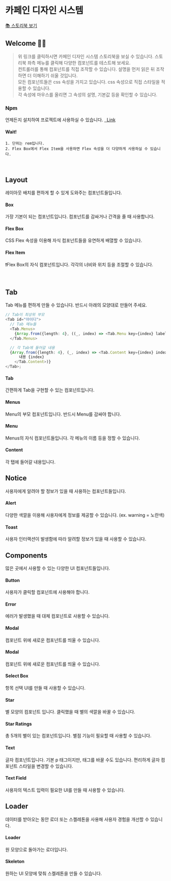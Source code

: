# 카페인 디자인 시스템

<a href="https://653134b8c1b776a14aafb1d0-narrhnaxrd.chromatic.com/?path=/docs/instruction--docs">📚 스토리북 보기</a>

## Welcome 👋🏻

> 위 링크를 클릭하시면 카페인 디자인 시스템 스토리북을 보실 수 있습니다. 스토리북 좌측 메뉴를 클릭해 다양한 컴포넌트를 테스트해 보세요.<br />
> 컨트롤러를 통해 컴포넌트를 직접 조작할 수 있습니다.
> 설명을 먼저 읽은 뒤 조작하면 더 이해하기 쉬울 것입니다.<br />
> 모든 컴포넌트들은 css 속성을 가지고 있습니다. css 속성으로 직접 스타일을 적용할 수 있습니다.<br />
> 각 속성에 마우스를 올리면 그 속성의 설명, 기본값 등을 확인할 수 있습니다.<br />

### Npm

언제든지 설치하여 프로젝트에 사용하실 수 있습니다.
<a href="https://www.npmjs.com/package/yummy-design-component" target="\_blank">&nbsp; Link</a>

#### Wait!

    1. 단위는 rem입니다.
    2. Flex Box에서 Flex Item을 사용하면 Flex 속성을 더 다양하게 사용하실 수 있습니다.

<br />

## Layout

레이아웃 배치를 편하게 할 수 있게 도와주는 컴포넌트들입니다.

<h4 >Box</h4>
<p className="sb-section-item-paragraph">가장 기본이 되는 컴포넌트입니다. 컴포넌트를 감싸거나 간격을 줄 때 사용합니다.</p>

<h4 >Flex Box</h4>
<p className="sb-section-item-paragraph">CSS Flex 속성을 이용해 자식 컴포넌트들을 유연하게 배열할 수 있습니다.</p>

<h4 >Flex Item</h4>
<p className="sb-section-item-paragraph">
  ❗Flex Box의 자식 컴포넌트입니다. 각각의 너비와 위치 등을 조절할 수 있습니다.
</p>

<br />

## Tab

Tab 메뉴를 편하게 만들 수 있습니다. 반드시 아래의 모양대로 만들어 주세요.

```ts
// Tab이 최상위 부모
<Tab id="아이디">
  // Tab 메뉴들
  <Tab.Menus>
    {Array.from({length: 4}, ((_, index) => <Tab.Menu key={index} label={`메뉴 ${index}`} index={index} />))}
  </Tab.Menus>

  // 각 Tab에 들어갈 내용
  {Array.from({length: 4}, (_, index) => <Tab.Content key={index} index={index}>
      내용 {index}
    </Tab.Content>)}
</Tab>;
```

<h4>Tab</h4>
<p className="sb-section-item-paragraph">간편하게 Tab을 구현할 수 있는 컴포넌트입니다.</p>
<h4 className="sb-section-item-heading">Menus</h4>
<p className="sb-section-item-paragraph">Menu의 부모 컴포넌트입니다. 반드시 Menu를 감싸야 합니다.</p>

<h4 className="sb-section-item-heading">Menu</h4>
<p className="sb-section-item-paragraph">
  Menus의 자식 컴포넌트들입니다. 각 메뉴의 이름 등을 정할 수 있습니다.
</p>
<h4 className="sb-section-item-heading">Content</h4>
<p className="sb-section-item-paragraph">
  각 탭에 들어갈 내용입니다.
</p>

## Notice

사용자에게 알려야 할 정보가 있을 때 사용하는 컴포넌트들입니다.

<h4 className="sb-section-item-heading">Alert</h4>
<p className="sb-section-item-paragraph">다양한 색깔을 이용해 사용자에게 정보를 제공할 수 있습니다. (ex. warning = 노란색)</p>

<h4 className="sb-section-item-heading">Toast</h4>
<p className="sb-section-item-paragraph">사용자 인터랙션이 발생함에 따라 알려할 정보가 있을 때 사용할 수 있습니다.</p>

## Components

많은 곳에서 사용할 수 있는 다양한 UI 컴포넌트들입니다.

<h4 className="sb-section-item-heading">Button</h4>
<p className="sb-section-item-paragraph">사용자가 클릭할 컴포넌트에 사용해야 합니다.</p>

<h4 className="sb-section-item-heading">Error</h4>
<p className="sb-section-item-paragraph">에러가 발생했을 때 대체 컴포넌트로 사용할 수 있습니다.</p>

<h4 className="sb-section-item-heading">Modal</h4>
<p className="sb-section-item-paragraph">컴포넌트 위에 새로운 컴포넌트를 띄울 수 있습니다.</p>

<h4 className="sb-section-item-heading">Modal</h4>
<p className="sb-section-item-paragraph">컴포넌트 위에 새로운 컴포넌트를 띄울 수 있습니다.</p>

<h4 className="sb-section-item-heading">Select Box</h4>
<p className="sb-section-item-paragraph">항목 선택 UI를 만들 때 사용할 수 있습니다.</p>

<h4 className="sb-section-item-heading">Star</h4>
<p className="sb-section-item-paragraph">별 모양의 컴포넌트 입니다. 클릭했을 때 별의 색깔을 바꿀 수 있습니다.</p>

<h4 className="sb-section-item-heading">Star Ratings</h4>
<p className="sb-section-item-paragraph">총 5개의 별이 있는 컴포넌트입니다. 별점 기능이 필요할 때 사용할 수 있습니다.</p>

<h4 className="sb-section-item-heading">Text</h4>
<p className="sb-section-item-paragraph">글자 컴포넌트입니다. 기본 p 태그이지만, 태그를 바꿀 수도 있습니다. 
편리하게 글자 컴포넌트 스타일을 변경할 수 있습니다.</p>

<h4 className="sb-section-item-heading">Text Field</h4>
<p className="sb-section-item-paragraph">사용자의 텍스트 입력이 필요한 UI를 만들 때 사용할 수 있습니다.</p>

## Loader

데이터를 받아오는 동안 로더 또는 스켈레톤을 사용해 사용자 경험을 개선할 수 있습니다.

<h4 className="sb-section-item-heading">Loader</h4>
<p className="sb-section-item-paragraph">원 모양으로 돌아가는 로더입니다.</p>

<h4 className="sb-section-item-heading">Skeleton</h4>
<p className="sb-section-item-paragraph">원하는 UI 모양에 맞춰 스켈레톤을 만들 수 있습니다.</p>
